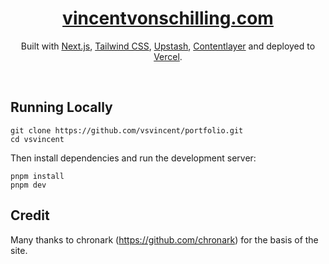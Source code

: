 <div align="center">
    <a href="https://vincentvonschilling.com"><h1 align="center">vincentvonschilling.com</h1></a>

Built with [Next.js](https://nextjs.org/), [Tailwind CSS](https://tailwindcss.com/), [Upstash](https://upstash.com?ref=chronark.com), [Contentlayer](https://www.contentlayer.dev/) and deployed to [Vercel](https://vercel.com/).

</div>

<br/>

## Running Locally


```sh-session
git clone https://github.com/vsvincent/portfolio.git
cd vsvincent
```

Then install dependencies and run the development server:
```sh-session
pnpm install
pnpm dev
```


## Credit
Many thanks to chronark (https://github.com/chronark) for the basis of the site.
